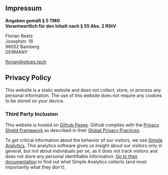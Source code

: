 ## Impressum

**Angaben gemäß § 5 TMG<br/>Verantwortlich für den Inhalt nach § 55 Abs. 2 RStV**

Florian Beetz<br/>
Josephstr. 16<br/>
96052 Bamberg<br/>
GERMANY

[florian@gitops.tech](mailto:florian@gitops.tech)


## Privacy Policy

This website is a static website and does not collect, store, or process any personal information.
The use of this website does not require any cookies to be stored on your device.

### Third Party Inclusion

This website is hosted on [Github Pages](https://pages.github.com/).
Github complies with the [Privacy Shield Framework](https://www.privacyshield.gov) as described in their [Global Privacy Practices](https://help.github.com/en/articles/global-privacy-practices).

To get critical information about the behavior of our visitors, we use [Simple Analytics](https://simpleanalytics.com). 
This analytics software gives us insight about our visitors only in general, but not about individuals per se, as it does not track visitors and does not store any personal identifiable information. 
[Go to their documentation](https://docs.simpleanalytics.com/what-we-collect) to find out what Simple Analytics collects (and most importantly what they don't).
